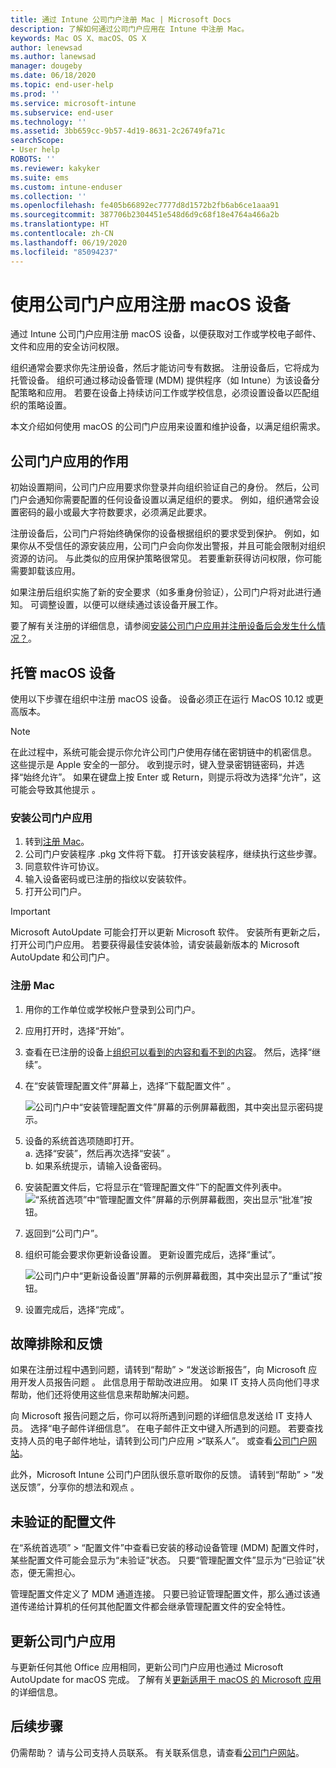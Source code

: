 ```yaml
---
title: 通过 Intune 公司门户注册 Mac | Microsoft Docs
description: 了解如何通过公司门户应用在 Intune 中注册 Mac。
keywords: Mac OS X、macOS、OS X
author: lenewsad
ms.author: lanewsad
manager: dougeby
ms.date: 06/18/2020
ms.topic: end-user-help
ms.prod: ''
ms.service: microsoft-intune
ms.subservice: end-user
ms.technology: ''
ms.assetid: 3bb659cc-9b57-4d19-8631-2c26749fa71c
searchScope:
- User help
ROBOTS: ''
ms.reviewer: kakyker
ms.suite: ems
ms.custom: intune-enduser
ms.collection: ''
ms.openlocfilehash: fe405b66892ec7777d8d1572b2fb6ab6ce1aaa91
ms.sourcegitcommit: 387706b2304451e548d6d9c68f18e4764a466a2b
ms.translationtype: HT
ms.contentlocale: zh-CN
ms.lasthandoff: 06/19/2020
ms.locfileid: "85094237"
---
```

# <a name="enroll-your-macos-device-using-the-company-portal-app"></a>使用公司门户应用注册 macOS 设备  

通过 Intune 公司门户应用注册 macOS 设备，以便获取对工作或学校电子邮件、文件和应用的安全访问权限。

组织通常会要求你先注册设备，然后才能访问专有数据。 注册设备后，它将成为托管设备。 组织可通过移动设备管理 (MDM) 提供程序（如 Intune）为该设备分配策略和应用。 若要在设备上持续访问工作或学校信息，必须设置设备以匹配组织的策略设置。  

本文介绍如何使用 macOS 的公司门户应用来设置和维护设备，以满足组织需求。  


## <a name="what-to-expect-from-the-company-portal-app"></a>公司门户应用的作用

初始设置期间，公司门户应用要求你登录并向组织验证自己的身份。 然后，公司门户会通知你需要配置的任何设备设置以满足组织的要求。 例如，组织通常会设置密码的最小或最大字符数要求，必须满足此要求。    

注册设备后，公司门户将始终确保你的设备根据组织的要求受到保护。 例如，如果你从不受信任的源安装应用，公司门户会向你发出警报，并且可能会限制对组织资源的访问。 与此类似的应用保护策略很常见。 若要重新获得访问权限，你可能需要卸载该应用。 

如果注册后组织实施了新的安全要求（如多重身份验证），公司门户将对此进行通知。 可调整设置，以便可以继续通过该设备开展工作。  

要了解有关注册的详细信息，请参阅[安装公司门户应用并注册设备后会发生什么情况？](what-happens-if-you-install-the-Company-Portal-app-and-enroll-your-device-in-intune-macos.md)。  

## <a name="get-your-macos-device-managed"></a>托管 macOS 设备  
使用以下步骤在组织中注册 macOS 设备。 设备必须正在运行 MacOS 10.12 或更高版本。   

> [!NOTE]
> 在此过程中，系统可能会提示你允许公司门户使用存储在密钥链中的机密信息。 这些提示是 Apple 安全的一部分。 收到提示时，键入登录密钥链密码，并选择“始终允许”。 如果在键盘上按 Enter 或 Return，则提示将改为选择“允许”，这可能会导致其他提示  。  

### <a name="install-company-portal-app"></a>安装公司门户应用  
1. 转到[注册 Mac](https://go.microsoft.com/fwlink/?linkid=853070)。  
2. 公司门户安装程序 .pkg 文件将下载。 打开该安装程序，继续执行这些步骤。 
3. 同意软件许可协议。 
4. 输入设备密码或已注册的指纹以安装软件。  
5. 打开公司门户。 

> [!IMPORTANT]
> Microsoft AutoUpdate 可能会打开以更新 Microsoft 软件。 安装所有更新之后，打开公司门户应用。 若要获得最佳安装体验，请安装最新版本的 Microsoft AutoUpdate 和公司门户。  


### <a name="enroll-your-mac"></a>注册 Mac  


1. 用你的工作单位或学校帐户登录到公司门户。  
2. 应用打开时，选择“开始”。  
3. 查看在已注册的设备上[组织可以看到的内容和看不到的内容](what-info-can-your-company-see-when-you-enroll-your-device-in-intune.md)。 然后，选择“继续”。
4. 在“安装管理配置文件”屏幕上，选择“下载配置文件” 。  

    ![公司门户中“安装管理配置文件”屏幕的示例屏幕截图，其中突出显示密码提示。](./media/install-management-profile-macos-2006.png)   

5. 设备的系统首选项随即打开。  
    a. 选择“安装”，然后再次选择“安装” 。  
    b. 如果系统提示，请输入设备密码。   
6. 安装配置文件后，它将显示在“管理配置文件”下的配置文件列表中。
    ![“系统首选项”中“管理配置文件”屏幕的示例屏幕截图，突出显示“批准”按钮。](./media/management-profile-approve-macos-2006.png)   
7. 返回到“公司门户”。    
8. 组织可能会要求你更新设备设置。 更新设置完成后，选择“重试”。  

    ![公司门户中“更新设备设置”屏幕的示例屏幕截图，其中突出显示了“重试”按钮。](./media/update-settings-mac-2006.png)  
9. 设置完成后，选择“完成”。  


 ## <a name="troubleshooting-and-feedback"></a>故障排除和反馈   

如果在注册过程中遇到问题，请转到“帮助” > “发送诊断报告”，向 Microsoft 应用开发人员报告问题 。 此信息用于帮助改进应用。 如果 IT 支持人员向他们寻求帮助，他们还将使用这些信息来帮助解决问题。  

向 Microsoft 报告问题之后，你可以将所遇到问题的详细信息发送给 IT 支持人员。 选择“电子邮件详细信息”。 在电子邮件正文中键入所遇到的问题。 若要查找支持人员的电子邮件地址，请转到公司门户应用 >“联系人”。 或查看[公司门户网站](https://go.microsoft.com/fwlink/?linkid=2010980)。  
 

此外，Microsoft Intune 公司门户团队很乐意听取你的反馈。 请转到“帮助” > “发送反馈”，分享你的想法和观点 。  

## <a name="unverified-profiles"></a>未验证的配置文件  
在“系统首选项” > “配置文件”中查看已安装的移动设备管理 (MDM) 配置文件时，某些配置文件可能会显示为“未验证”状态。 只要“管理配置文件”显示为“已验证”状态，便无需担心。  

管理配置文件定义了 MDM 通道连接。 只要已验证管理配置文件，那么通过该通道传递给计算机的任何其他配置文件都会继承管理配置文件的安全特性。  

## <a name="updating-the-company-portal-app"></a>更新公司门户应用

与更新任何其他 Office 应用相同，更新公司门户应用也通过 Microsoft AutoUpdate for macOS 完成。 了解有关[更新适用于 macOS 的 Microsoft 应用](https://support.office.com/article/Check-for-Office-for-Mac-updates-automatically-bfd1e497-c24d-4754-92ab-910a4074d7c1)的详细信息。  

## <a name="next-steps"></a>后续步骤  
仍需帮助？ 请与公司支持人员联系。 有关联系信息，请查看[公司门户网站](https://go.microsoft.com/fwlink/?linkid=2010980)。  


